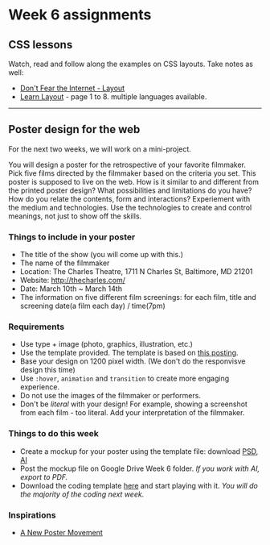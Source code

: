 # Week 6 assignments

## CSS lessons
Watch, read and follow along the examples on CSS layouts. Take notes as well:
  - [Don't Fear the Internet - Layout](https://vimeo.com/137320138)
  - [Learn Layout](http://learnlayout.com/) - page 1 to 8. multiple languages available.

-----

## Poster design for the web
For the next two weeks, we will work on a mini-project.

You will design a poster for the retrospective of your favorite filmmaker. Pick five films directed by the filmmaker based on the criteria you set. This poster is supposed to live on the web. How is it similar to and different from the printed poster design? What possibilities and limitations do you have? How do you relate the contents, form and interactions? Experiement with the medium and technologies. Use the technologies to create and control meanings, not just to show off the skills.

### Things to include in your poster
- The title of the show (you will come up with this.)
- The name of the filmmaker
- Location: The Charles Theatre, 1711 N Charles St, Baltimore, MD 21201
- Website: http://thecharles.com/
- Date: March 10th ~ March 14th
- The information on five different film screenings: for each film, title and screening date(a film each day) / time(7pm)

### Requirements
- Use type + image (photo, graphics, illustration, etc.)
- Use the template provided. The template is based on [this posting](http://j4n.co/blog/Creating-your-own-css-grid-system).
- Base your design on 1200 pixel width. (We don't do the responvisve design this time)
- Use `:hover`, `animation` and `transition` to create more engaging experience.
- Do not use the images of the filmmaker or performers.
- Don't be *literal* with your design! For example, showing a screenshot from each film - too literal. Add your interpretation of the filmmaker.

### Things to do this week
- Create a mockup for your poster using the template file: download [PSD](../../files/web-poster-mockup-template.psd), [AI](../../files/web-poster-mockup-template.ai)
- Post the mockup file on Google Drive Week 6 folder. *If you work with AI, export to PDF.*
- Download the coding template [here](../../files/web-poster-code-template.zip) and start playing with it. *You will do the majority of the coding next week.*

### Inspirations
- [A New Poster Movement](https://eyeondesign.aiga.org/a-new-poster-movement/)
